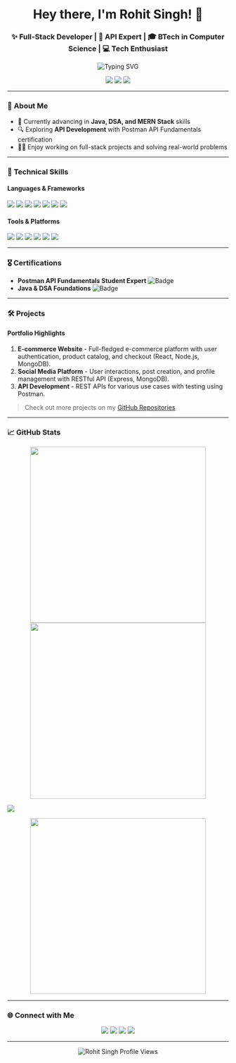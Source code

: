 <h1 align="center">Hey there, I'm Rohit Singh! 👋</h1>
<h3 align="center">✨ Full-Stack Developer | 🚀 API Expert | 🎓 BTech in Computer Science | 💻 Tech Enthusiast</h3>

<p align="center">
  <img src="https://readme-typing-svg.demolab.com?font=Fira+Code&size=21&pause=1000&color=32CD32&width=435&lines=Building+great+web+experiences+with+MERN+stack;Coding+my+way+through+Java+and+DSA;Lifelong+learner+and+tech+enthusiast" alt="Typing SVG" />
</p>

<p align="center">
  <a href="https://github.com/RohitSingh"><img src="https://img.shields.io/github/followers/RohitSingh?label=Follow%20Me&style=social" /></a>
  <a href="https://www.linkedin.com/in/rohit-singh4"><img src="https://img.shields.io/badge/LinkedIn-blue?logo=linkedin&style=flat-square"></a>
  <a href="https://x.com/rohit_singh43"><img src="https://img.shields.io/badge/Twitter-1DA1F2?logo=twitter&logoColor=white&style=flat-square"></a>
</p>

---

### 🚀 **About Me**
- 🌱 Currently advancing in **Java, DSA, and MERN Stack** skills
- 🔍 Exploring **API Development** with Postman API Fundamentals certification
- 👨‍💻 Enjoy working on full-stack projects and solving real-world problems

---

### 💼 **Technical Skills**
#### **Languages & Frameworks**
<p>
  <img src="https://img.shields.io/badge/-JavaScript-F7DF1E?logo=javascript&logoColor=black&style=for-the-badge" />
  <img src="https://img.shields.io/badge/-React-61DAFB?logo=react&logoColor=black&style=for-the-badge" />
  <img src="https://img.shields.io/badge/-Node.js-339933?logo=node.js&logoColor=white&style=for-the-badge" />
  <img src="https://img.shields.io/badge/-MongoDB-47A248?logo=mongodb&logoColor=white&style=for-the-badge" />
  <img src="https://img.shields.io/badge/-Express.js-000000?logo=express&logoColor=white&style=for-the-badge" />
  <img src="https://img.shields.io/badge/-HTML5-E34F26?logo=html5&logoColor=white&style=for-the-badge" />
  <img src="https://img.shields.io/badge/-CSS3-1572B6?logo=css3&logoColor=white&style=for-the-badge" />
</p>

#### **Tools & Platforms**
<p>
  <img src="https://img.shields.io/badge/-Git-F05032?logo=git&logoColor=white&style=for-the-badge" />
  <img src="https://img.shields.io/badge/-GitHub-181717?logo=github&logoColor=white&style=for-the-badge" />
  <img src="https://img.shields.io/badge/-Postman-FF6C37?logo=postman&logoColor=white&style=for-the-badge" />
  <img src="https://img.shields.io/badge/-Docker-2496ED?logo=docker&logoColor=white&style=for-the-badge" />
  <img src="https://img.shields.io/badge/-VS%20Code-007ACC?logo=visual-studio-code&logoColor=white&style=for-the-badge" />
  <img src="https://img.shields.io/badge/-Firebase-FFCA28?logo=firebase&logoColor=black&style=for-the-badge" />
</p>

---

### 🎖️ **Certifications**
- **Postman API Fundamentals Student Expert** ![Badge](https://img.shields.io/badge/Certified-Postman-orange?style=flat&logo=postman&logoColor=white)
- **Java & DSA Foundations** ![Badge](https://img.shields.io/badge/Certified-Java-blue?style=flat&logo=java&logoColor=white)

---

### 🛠 **Projects**
#### **Portfolio Highlights**
1. **E-commerce Website** - Full-fledged e-commerce platform with user authentication, product catalog, and checkout (React, Node.js, MongoDB).
2. **Social Media Platform** - User interactions, post creation, and profile management with RESTful API (Express, MongoDB).
3. **API Development** - REST APIs for various use cases with testing using Postman.

> Check out more projects on my [GitHub Repositories](https://github.com/RohitSingh403)

---

### 📈 **GitHub Stats**
<p align="center">
  <img src="https://github-readme-stats.vercel.app/api?username=RohitSingh&show_icons=true&theme=radical&hide_border=true" width="400px">
  <img src="https://github-readme-stats.vercel.app/api/top-langs/?username=RohitSingh&layout=compact&theme=radical&hide_border=true&langs_count=5&hide=c" width="400px">
</p>

<p>
  <img src="https://img.shields.io/badge/Java-70%25-brightgreen?style=for-the-badge" />
</p>
<p align="center">
  <img src="https://github-readme-streak-stats.herokuapp.com/?user=RohitSingh&theme=radical&hide_border=true" width="400px">
</p>

---

### 🌐 **Connect with Me**
<p align="center">
  <a href="https://www.linkedin.com/in/rohit-singh4" target="_blank"><img src="https://img.shields.io/badge/-LinkedIn-0077B5?logo=linkedin&logoColor=white&style=for-the-badge" /></a>
  <a href="https://x.com/rohit_singh43" target="_blank"><img src="https://img.shields.io/badge/-Twitter-1DA1F2?logo=twitter&logoColor=white&style=for-the-badge" /></a>
  <a href="mailto:rohit@example.com"><img src="https://img.shields.io/badge/-Email-D14836?logo=gmail&logoColor=white&style=for-the-badge" /></a>
  <a href="https://iamrohitsingh.com" target="_blank"><img src="https://img.shields.io/badge/-Portfolio-4B0082?logo=About.me&logoColor=white&style=for-the-badge" /></a>
</p>

---

<p align="center">
  <img src="https://komarev.com/ghpvc/?username=RohitSingh&style=flat-square&color=blue" alt="Rohit Singh Profile Views"/>
</p>
